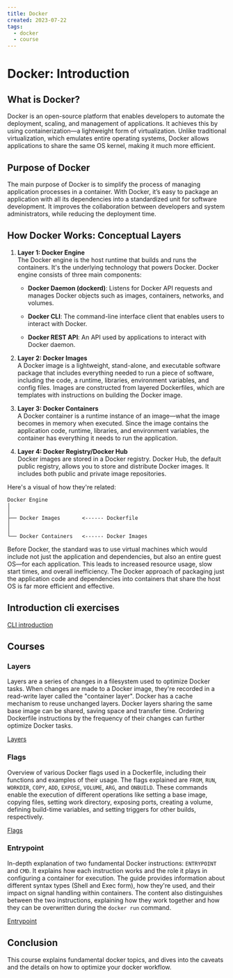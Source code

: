 ```yaml
---
title: Docker
created: 2023-07-22
tags:
  - docker
  - course
---
```


# Docker: Introduction

## What is Docker?
Docker is an open-source platform that enables developers to automate the deployment, scaling, and management of applications. It achieves this by using containerization—a lightweight form of virtualization. Unlike traditional virtualization, which emulates entire operating systems, Docker allows applications to share the same OS kernel, making it much more efficient.

## Purpose of Docker
The main purpose of Docker is to simplify the process of managing application processes in a container. With Docker, it’s easy to package an application with all its dependencies into a standardized unit for software development. It improves the collaboration between developers and system administrators, while reducing the deployment time.

## How Docker Works: Conceptual Layers

1. __Layer 1: Docker Engine__\
The Docker engine is the host runtime that builds and runs the containers. It's the underlying technology that powers Docker. Docker engine consists of three main components: 

    - __Docker Daemon (dockerd)__: Listens for Docker API requests and manages Docker objects such as images, containers, networks, and volumes.

    - __Docker CLI__: The command-line interface client that enables users to interact with Docker.

    - __Docker REST API__: An API used by applications to interact with Docker daemon.

2. __Layer 2: Docker Images__\
A Docker image is a lightweight, stand-alone, and executable software package that includes everything needed to run a piece of software, including the code, a runtime, libraries, environment variables, and config files. Images are constructed from layered Dockerfiles, which are templates with instructions on building the Docker image.

3. __Layer 3: Docker Containers__\
A Docker container is a runtime instance of an image—what the image becomes in memory when executed. Since the image contains the application code, runtime, libraries, and environment variables, the container has everything it needs to run the application. 

4. __Layer 4: Docker Registry/Docker Hub__\
Docker images are stored in a Docker registry. Docker Hub, the default public registry, allows you to store and distribute Docker images. It includes both public and private image repositories. 

Here's a visual of how they're related:

```
Docker Engine         
│       
│
├── Docker Images       <------ Dockerfile
│
│
└── Docker Containers   <------ Docker Images
```

Before Docker, the standard was to use virtual machines which would include not just the application and dependencies, but also an entire guest OS—for each application. This leads to increased resource usage, slow start times, and overall inefficiency. The Docker approach of packaging just the application code and dependencies into containers that share the host OS is far more efficient and effective.

## Introduction cli exercises

[CLI introduction](./cli)

## Courses

### Layers

Layers are a series of changes in a filesystem used to optimize Docker tasks. When changes are made to a Docker image, they're recorded in a read-write layer called the "container layer". Docker has a cache mechanism to reuse unchanged layers. Docker layers sharing the same base image can be shared, saving space and transfer time. Ordering Dockerfile instructions by the frequency of their changes can further optimize Docker tasks.

[Layers](./layers)

### Flags

Overview of various Docker flags used in a Dockerfile, including their functions and examples of their usage. The flags explained are `FROM`, `RUN`, `WORKDIR`, `COPY`, `ADD`, `EXPOSE`, `VOLUME`, `ARG`, and `ONBUILD`. These commands enable the execution of different operations like setting a base image, copying files, setting work directory, exposing ports, creating a volume, defining build-time variables, and setting triggers for other builds, respectively.

[Flags](./flags)

### Entrypoint

In-depth explanation of two fundamental Docker instructions: `ENTRYPOINT` and `CMD`. It explains how each instruction works and the role it plays in configuring a container for execution. The guide provides information about different syntax types (Shell and Exec form), how they're used, and their impact on signal handling within containers. The content also distinguishes between the two instructions, explaining how they work together and how they can be overwritten during the `docker run` command.

[Entrypoint](./entrypoint)

## Conclusion

This course explains fundamental docker topics, and dives into the caveats and the details on how to optimize your docker workflow.